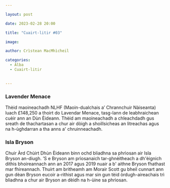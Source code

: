 ```yaml
---

layout: post

date: 2023-02-28 20:00

title: "Cuairt-litir #03"

image: 

author: Crìstean MacMhìcheil

categories:
  - Alba
  - Cuairt-litir

  
---
```


### Lavender Menace
Thèid maoineachadh NLHF (Maoin-dualchais a’ Chrannchuir Nàiseanta) luach £148,250 a thoirt do Lavendar Menace, tasg-lann de leabhraichean cuèir ann an Dùn Èideann. Thèid am maoineachadh a chleachdadh gus sreath de thachartasan a chur air dòigh a shoillsicheas an litreachas agus na h-ùghdarran a tha anns a' chruinneachadh.

### Isla Bryson
Chuir Àrd Chùirt Dhùn Èideann binn ochd bliadhna sa phrìosan air Isla Bryson an-diugh. ’S e Bryson am prìosanaich tar-ghnèitheach a dh'èignich dithis bhoireannach ann an 2017 agus 2019 nuair a b' aithne Bryson fhathast mar fhireannach. Thuirt am britheamh am Morair Scott gu bheil cunnart ann gun dèan Bryson eucoir a-rithist agus mar sin gun tèid òrdugh-aireachais trì bliadhna a chur air Bryson an dèidh na h-ùine sa phrìosan.